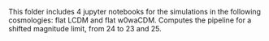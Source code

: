 This folder includes 4 jupyter notebooks for the simulations in the following cosmologies: flat LCDM and flat w0waCDM. Computes the pipeline for a shifted magnitude limit, from 24 to 23 and 25. 
